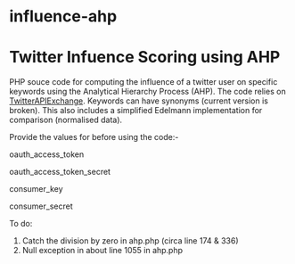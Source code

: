 # influence-ahp
<h1>Twitter Infuence Scoring using AHP</h1>

PHP souce code for computing the influence of a twitter user on specific keywords using the Analytical Hierarchy Process (AHP).  The code relies on <a href="https://github.com/J7mbo/twitter-api-php">TwitterAPIExchange</a>.  Keywords can have synonyms (current version is broken).  This also includes a simplified Edelmann implementation for comparison (normalised data).

Provide the values for before using the code:-

oauth_access_token

oauth_access_token_secret

consumer_key

consumer_secret

<p>To do:</p>

<ol>
<li>Catch the division by zero in ahp.php (circa line 174 & 336)</li>
<li>Null exception in about line 1055 in ahp.php</li>
</ol>


